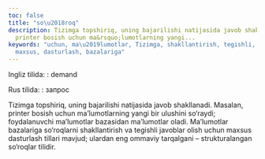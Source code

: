 ```yaml
---
toc: false
title: "so\u2018roq"
description: Tizimga topshiriq, uning bajarilishi natijasida javob shakllanadi. Masalan,
  printer bosish uchun ma&rsquo;lumotlarning yangi...
keywords: "uchun, ma\u2019lumotlar, Tizimga, shakllantirish, tegishli, javoblar, olish,
  maxsus, dasturlash, bazalariga"
---
```


Ingliz tilida:
:   demand

Rus tilida:
:   запрос

Tizimga topshiriq, uning bajarilishi natijasida javob shakllanadi. Masalan, printer bosish uchun ma’lumotlarning yangi bir ulushini so‘raydi; foydalanuvchi ma’lumotlar bazasidan ma’lumotlar oladi. Ma’lumotlar bazalariga so‘roqlarni shakllantirish va tegishli javoblar olish uchun maxsus dasturlash tillari mavjud; ulardan eng ommaviy tarqalgani – strukturalangan so‘roqlar tilidir.